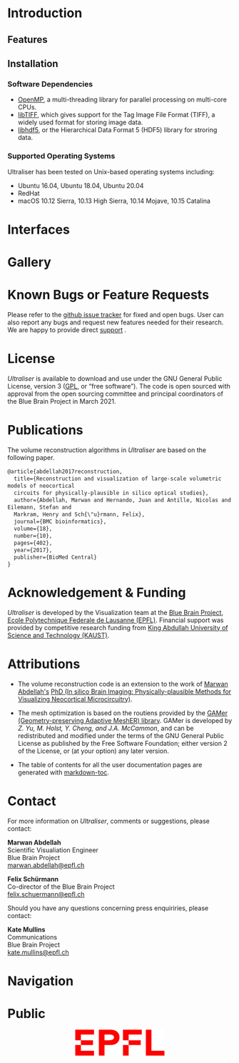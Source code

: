 # Introduction

## Features

## Installation

### Software Dependencies 

* [OpenMP](https://en.wikipedia.org/wiki/OpenMP), a multi-threading library for parallel processing on multi-core CPUs. 
* [libTIFF](http://www.libtiff.org/), which gives support for the Tag Image File Format (TIFF), a widely used format for storing image data.
* [libhdf5](https://support.hdfgroup.org/HDF5/doc/cpplus_RM/index.html), or the Hierarchical Data Format 5 (HDF5) library for stroring data.

### Supported Operating Systems 

Ultraliser has been tested on Unix-based operating systems including:

* Ubuntu 16.04, Ubuntu 18.04, Ubuntu 20.04
* RedHat 
* macOS 10.12 Sierra, 10.13 High Sierra,  10.14 Mojave, 10.15 Catalina

# Interfaces

# Gallery 

# Known Bugs or Feature Requests

Please refer to the [github issue tracker](https://github.com/BlueBrain/Ultraliser/issues?utf8=%E2%9C%93&q=) for fixed and open bugs. User can also report any bugs and request new features needed for their research. We are happy to provide direct [support](#contact) . 


# License 
_Ultraliser_ is available to download and use under the GNU General Public License, version 3 ([GPL](https://www.gnu.org/licenses/gpl.html), or “free software”). 
The code is open sourced with approval from the open sourcing committee and principal coordinators of the Blue Brain Project in March 2021. 

# Publications 

The volume reconstruction algorithms in _Ultraliser_ are based on the following paper. 

```
@article{abdellah2017reconstruction,
  title={Reconstruction and visualization of large-scale volumetric models of neocortical 
  circuits for physically-plausible in silico optical studies},
  author={Abdellah, Marwan and Hernando, Juan and Antille, Nicolas and Eilemann, Stefan and 
  Markram, Henry and Sch{\"u}rmann, Felix},
  journal={BMC bioinformatics},
  volume={18},
  number={10},
  pages={402},
  year={2017},
  publisher={BioMed Central}
}
```

# Acknowledgement & Funding
_Ultraliser_ is developed by the Visualization team at the [Blue Brain Project](https://bluebrain.epfl.ch/page-52063.html), [Ecole Polytechnique Federale de Lausanne (EPFL)](https://www.epfl.ch/). Financial support was provided by competitive research funding from [King Abdullah University of Science and Technology (KAUST)](https://www.kaust.edu.sa/en).

# Attributions

* The volume reconstruction code is an extension to the work of [Marwan Abdellah's](http://marwan-abdellah.com/) [PhD (In silico Brain Imaging: Physically-plausible Methods for Visualizing Neocortical Microcircuitry)](https://infoscience.epfl.ch/record/232444?ln=en). 

* The mesh optimization is based on the routiens provided by the [GAMer (Geometry-preserving Adaptive MeshER) library](http://fetk.org/codes/gamer/). GAMer is developed by _Z. Yu, M. Holst, Y. Cheng, and J.A. McCammon_, and can be redistributed and modified under the terms of the GNU General Public License as published by the Free Software Foundation; either version 2 of the License, or (at your option) any later version. 

* The table of contents for all the user documentation pages are generated with [markdown-toc](http://ecotrust-canada.github.io/markdown-toc/).

# Contact

For more information on _Ultraliser_, comments or suggestions, please contact:

__Marwan Abdellah__  
Scientific Visualiation Engineer  
Blue Brain Project  
[marwan.abdellah@epfl.ch](marwan.abdellah@epfl.ch) 
 
__Felix Schürmann__  
Co-director of the Blue Brain Project    
[felix.schuermann@epfl.ch](samuel.lapere@epfl.ch) 

Should you have any questions concerning press enquiriries, please contact:

__Kate Mullins__  
Communications  
Blue Brain Project  
[kate.mullins@epfl.ch](kate.mullins@epfl.ch)

# Navigation


# Public

<p align="center">
        <img src="docs/images/logos/epfl-logo.jpg" width=200>
</p>

